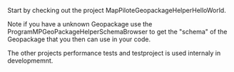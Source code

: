 Start by checking out the project MapPiloteGeopackageHelperHelloWorld.

Note if you have a unknown Geopackage use the ProgramMPGeoPackageHelperSchemaBrowser to get the "schema" of the Geopackage 
that you then can use in your code. 

The other projects performance tests and testproject is used internaly in developmemnt.


